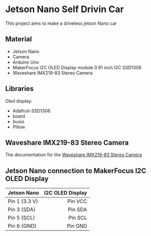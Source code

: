 # Jetson Nano Self Drivin Car

This project aims to make a driveless jetson Nano car

## Material

- Jetson Nano
- Camera
- Arduino Uno
- MakerFocus I2C OLED Display module 0.91 inch I2C SSD1306
- Waveshare IMX219-83 Stereo Camera

## Libraries

Oled display:

- Adafruit-SSD1306
- board
- busio
- Pillow

## Waveshare IMX219-83 Stereo Camera

The documentation for the [Waveshare IMX219-83 Stereo Camera](https://www.waveshare.com/wiki/IMX219-83_Stereo_Camera)

## Jetson Nano connection to MakerFocus I2C OLED Display

| Jetson Nano   | I2C OLED Display |
| :------------ | ---------------: |
| Pin 1 (3.3 V) |          Pin VCC |
| Pin 3 (SDA)   |          Pin SDA |
| Pin 5 (SCL)   |          Pin SCL |
| Pin 6 (GND)   |          Pin GND |
